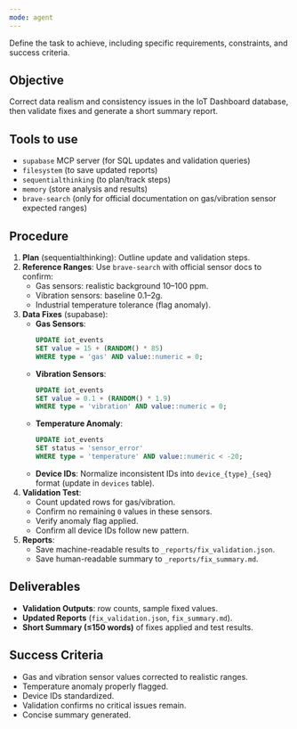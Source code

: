 ```yaml
---
mode: agent
---
```

Define the task to achieve, including specific requirements, constraints, and success criteria.
## Objective
Correct data realism and consistency issues in the IoT Dashboard database, then validate fixes and generate a short summary report.

## Tools to use
- `supabase` MCP server (for SQL updates and validation queries)  
- `filesystem` (to save updated reports)  
- `sequentialthinking` (to plan/track steps)  
- `memory` (store analysis and results)  
- `brave-search` (only for official documentation on gas/vibration sensor expected ranges)

## Procedure
1. **Plan** (sequentialthinking): Outline update and validation steps.  
2. **Reference Ranges**: Use `brave-search` with official sensor docs to confirm:
   - Gas sensors: realistic background 10–100 ppm.  
   - Vibration sensors: baseline 0.1–2g.  
   - Industrial temperature tolerance (flag anomaly).  
3. **Data Fixes** (supabase):
   - **Gas Sensors**:  
     ```sql
     UPDATE iot_events 
     SET value = 15 + (RANDOM() * 85) 
     WHERE type = 'gas' AND value::numeric = 0;
     ```
   - **Vibration Sensors**:  
     ```sql
     UPDATE iot_events 
     SET value = 0.1 + (RANDOM() * 1.9) 
     WHERE type = 'vibration' AND value::numeric = 0;
     ```
   - **Temperature Anomaly**:  
     ```sql
     UPDATE iot_events 
     SET status = 'sensor_error'
     WHERE type = 'temperature' AND value::numeric < -20;
     ```
   - **Device IDs**: Normalize inconsistent IDs into `device_{type}_{seq}` format (update in `devices` table).  
4. **Validation Test**:
   - Count updated rows for gas/vibration.  
   - Confirm no remaining `0` values in these sensors.  
   - Verify anomaly flag applied.  
   - Confirm all device IDs follow new pattern.  
5. **Reports**:
   - Save machine-readable results to `_reports/fix_validation.json`.  
   - Save human-readable summary to `_reports/fix_summary.md`.  

## Deliverables
- **Validation Outputs**: row counts, sample fixed values.  
- **Updated Reports** (`fix_validation.json`, `fix_summary.md`).  
- **Short Summary (≤150 words)** of fixes applied and test results.  

## Success Criteria
- Gas and vibration sensor values corrected to realistic ranges.  
- Temperature anomaly properly flagged.  
- Device IDs standardized.  
- Validation confirms no critical issues remain.  
- Concise summary generated.
